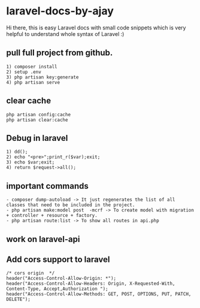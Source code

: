 # laravel-docs-by-ajay
Hi there, this is easy Laravel docs with small code snippets which is very helpful to understand whole syntax of Laravel :)

## pull full project from github.
```
1) composer install
2) setup .env
3) php artisan key:generate
4) php artisan serve
```

## clear cache
```
php artisan config:cache
php artisan clear:cache
```

## Debug in laravel
```
1) dd();
2) echo "<pre>";print_r($var);exit;
3) echo $var;exit;
4) return $request->all();
```

## important commands
```
- composer dump-autoload -> It just regenerates the list of all classes that need to be included in the project.
- php artisan make:model post  -mcrf -> To create model with migration + controller + resource + factory.
- php artisan route:list -> To show all routes in api.php
```

## work on laravel-api

## Add cors support to laravel
```
/* cors origin  */
header("Access-Control-Allow-Origin: *");
header("Access-Control-Allow-Headers: Origin, X-Requested-With, Content-Type, Accept,Authorization ");
header("Access-Control-Allow-Methods: GET, POST, OPTIONS, PUT, PATCH, DELETE");
```
